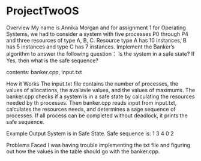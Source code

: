 # ProjectTwoOS
Overview
My name is Annika Morgan and for assignment 1 for Operating Systems, we had to consider a system with five processes P0 through P4 and three resources of type A, B, C. Resource type A has 10 instances, B has 5 instances and type C has 7 instances. Implement the Banker’s algorithm to answer the following question： Is the system in a safe state? If Yes, then what is the safe sequence?


contents: banker.cpp, input.txt


How it Works
The input.txt file contains the number of processes, the values of allocations, the availavle values, and the values of maximums. The banker.cpp checks if a system is in a safe state by calculating the resources needed by th processes. Then banker.cpp reads input from input.txt, calculates the resources needs, and determines a sage sequence of processes. If all process can be completed without deadlock, it prints the safe sequence.


Example Output
System is in Safe State.
Safe sequence is: 1 3 4 0 2


Problems Faced
I was having trouble implementing the txt file and figuring out how the values in the table should go with the banker.cpp.

